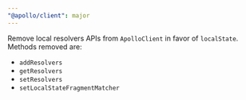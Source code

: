 ```yaml
---
"@apollo/client": major
---
```


Remove local resolvers APIs from `ApolloClient` in favor of `localState`. Methods removed are:
- `addResolvers`
- `getResolvers`
- `setResolvers`
- `setLocalStateFragmentMatcher`
